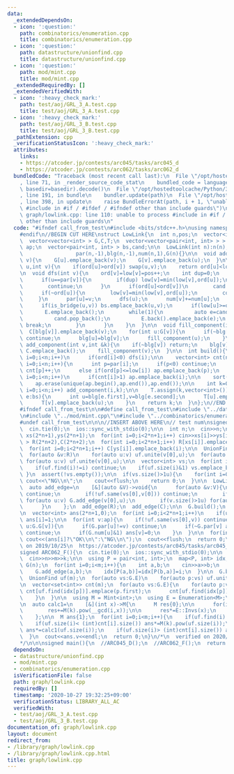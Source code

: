 ```yaml
---
data:
  _extendedDependsOn:
  - icon: ':question:'
    path: combinatorics/enumeration.cpp
    title: combinatorics/enumeration.cpp
  - icon: ':question:'
    path: datastructure/unionfind.cpp
    title: datastructure/unionfind.cpp
  - icon: ':question:'
    path: mod/mint.cpp
    title: mod/mint.cpp
  _extendedRequiredBy: []
  _extendedVerifiedWith:
  - icon: ':heavy_check_mark:'
    path: test/aoj/GRL_3_A.test.cpp
    title: test/aoj/GRL_3_A.test.cpp
  - icon: ':heavy_check_mark:'
    path: test/aoj/GRL_3_B.test.cpp
    title: test/aoj/GRL_3_B.test.cpp
  _pathExtension: cpp
  _verificationStatusIcon: ':heavy_check_mark:'
  attributes:
    links:
    - https://atcoder.jp/contests/arc045/tasks/arc045_d
    - https://atcoder.jp/contests/arc062/tasks/arc062_d
  bundledCode: "Traceback (most recent call last):\n  File \"/opt/hostedtoolcache/Python/3.9.0/x64/lib/python3.9/site-packages/onlinejudge_verify/documentation/build.py\"\
    , line 71, in _render_source_code_stat\n    bundled_code = language.bundle(stat.path,\
    \ basedir=basedir).decode()\n  File \"/opt/hostedtoolcache/Python/3.9.0/x64/lib/python3.9/site-packages/onlinejudge_verify/languages/cplusplus.py\"\
    , line 191, in bundle\n    bundler.update(path)\n  File \"/opt/hostedtoolcache/Python/3.9.0/x64/lib/python3.9/site-packages/onlinejudge_verify/languages/cplusplus_bundle.py\"\
    , line 398, in update\n    raise BundleErrorAt(path, i + 1, \"unable to process\
    \ #include in #if / #ifdef / #ifndef other than include guards\")\nonlinejudge_verify.languages.cplusplus_bundle.BundleErrorAt:\
    \ graph/lowlink.cpp: line 110: unable to process #include in #if / #ifdef / #ifndef\
    \ other than include guards\n"
  code: "#ifndef call_from_test\n#include <bits/stdc++.h>\nusing namespace std;\n\
    #endif\n//BEGIN CUT HERE\nstruct LowLink{\n  int n,pos;\n  vector<int> ord,low,par,blg,num;\n\
    \  vector<vector<int> > G,C,T;\n  vector<vector<pair<int, int> > > E;\n\n  vector<int>\
    \ ap;\n  vector<pair<int, int> > bs,cand;\n\n  LowLink(int n):n(n),pos(0),ord(n,-1),low(n),\n\
    \                 par(n,-1),blg(n,-1),num(n,1),G(n){}\n\n  void add_edge(int u,int\
    \ v){\n    G[u].emplace_back(v);\n    G[v].emplace_back(u);\n  }\n\n  bool is_bridge(int\
    \ u,int v){\n    if(ord[u]>ord[v]) swap(u,v);\n    return ord[u]<low[v];\n  }\n\
    \n  void dfs(int v){\n    ord[v]=low[v]=pos++;\n    int dup=0;\n    for(int u:G[v]){\n\
    \      if(u==par[v]){\n        if(dup) low[v]=min(low[v],ord[u]);\n        dup=1;\n\
    \        continue;\n      }\n      if(ord[u]<ord[v])\n        cand.emplace_back(min(u,v),max(u,v));\n\
    \      if(~ord[u]){\n        low[v]=min(low[v],ord[u]);\n        continue;\n \
    \     }\n      par[u]=v;\n      dfs(u);\n      num[v]+=num[u];\n      low[v]=min(low[v],low[u]);\n\
    \      if(is_bridge(u,v)) bs.emplace_back(u,v);\n      if(low[u]>=ord[v]){\n \
    \       E.emplace_back();\n        while(1){\n          auto e=cand.back();\n\
    \          cand.pop_back();\n          E.back().emplace_back(e);\n          if(make_pair(min(u,v),max(u,v))==e)\
    \ break;\n        }\n      }\n    }\n  }\n\n  void fill_component(int v){\n  \
    \  C[blg[v]].emplace_back(v);\n    for(int u:G[v]){\n      if(~blg[u] or is_bridge(u,v))\
    \ continue;\n      blg[u]=blg[v];\n      fill_component(u);\n    }\n  }\n\n  void\
    \ add_component(int v,int &k){\n    if(~blg[v]) return;\n    blg[v]=k++;\n   \
    \ C.emplace_back();\n    fill_component(v);\n  }\n\n  int build(){\n    for(int\
    \ i=0;i<n;i++)\n      if(ord[i]<0) dfs(i);\n\n    vector<int> cnt(n,0);\n    for(int\
    \ i=0;i<n;i++){\n      int p=par[i];\n      if(p<0) continue;\n      if(par[p]<0)\
    \ cnt[p]++;\n      else if(ord[p]<=low[i]) ap.emplace_back(p);\n    }\n\n    for(int\
    \ i=0;i<n;i++)\n      if(cnt[i]>1) ap.emplace_back(i);\n\n    sort(ap.begin(),ap.end());\n\
    \    ap.erase(unique(ap.begin(),ap.end()),ap.end());\n\n    int k=0;\n    for(int\
    \ i=0;i<n;i++) add_component(i,k);\n\n    T.assign(k,vector<int>());\n    for(auto\
    \ e:bs){\n      int u=blg[e.first],v=blg[e.second];\n      T[u].emplace_back(v);\n\
    \      T[v].emplace_back(u);\n    }\n    return k;\n  }\n};\n//END CUT HERE\n\
    #ifndef call_from_test\n\n#define call_from_test\n#include \"../datastructure/unionfind.cpp\"\
    \n#include \"../mod/mint.cpp\"\n#include \"../combinatorics/enumeration.cpp\"\n\
    #undef call_from_test\n\n\n//INSERT ABOVE HERE\n// test num\nsigned ARC045_D(){\n\
    \  cin.tie(0);\n  ios::sync_with_stdio(0);\n\n  int n;\n  cin>>n;\n  vector<int>\
    \ xs(2*n+1),ys(2*n+1);\n  for(int i=0;i<2*n+1;i++) cin>>xs[i]>>ys[i];\n\n  vector<vector<int>\
    \ > R(2*n+2),C(2*n+2);\n  for(int i=0;i<2*n+1;i++) R[xs[i]].emplace_back(i);\n\
    \  for(int i=0;i<2*n+1;i++) C[ys[i]].emplace_back(i);\n\n  UnionFind uf(2*n+1);\n\
    \  for(auto &v:R)\n    for(auto u:v) uf.unite(v[0],u);\n  for(auto &v:C)\n   \
    \ for(auto u:v) uf.unite(v[0],u);\n\n  vector<int> vs;\n  for(int i=0;i<2*n+1;i++){\n\
    \    if(uf.find(i)!=i) continue;\n    if(uf.size(i)&1) vs.emplace_back(i);\n \
    \ }\n  assert(!vs.empty());\n\n  if(vs.size()>1u){\n    for(int i=0;i<2*n+1;i++)\
    \ cout<<\"NG\\n\";\n    cout<<flush;\n    return 0;\n  }\n\n  LowLink G(2*n+1);\n\
    \  auto add_edge=\n    [&](auto &V)->void{\n      for(auto &v:V){\n        if(v.empty())\
    \ continue;\n        if(!uf.same(vs[0],v[0])) continue;\n        if(v.size()>0u)\
    \ for(auto u:v) G.add_edge(v[0],u);\n        if(v.size()>1u) for(auto u:v) G.add_edge(v[1],u);\n\
    \      }\n    };\n  add_edge(R);\n  add_edge(C);\n\n  G.build();\n  auto ap=G.ap;\n\
    \n  vector<int> ans(2*n+1,0);\n  for(int i=0;i<2*n+1;i++)\n    if(uf.same(vs[0],i))\
    \ ans[i]=1;\n\n  for(int v:ap){\n    if(!uf.same(vs[0],v)) continue;\n    for(int\
    \ u:G.G[v]){\n      if(G.par[u]!=v) continue;\n      if(~G.par[v] and G.ord[v]>G.low[u])\
    \ continue;\n      if(G.num[u]&1) ans[v]=0;\n    }\n  }\n\n  for(int i=0;i<2*n+1;i++)\
    \ cout<<(ans[i]?\"OK\\n\":\"NG\\n\");\n  cout<<flush;\n  return 0;\n}\n/*\n  verified\
    \ on 2019/10/25\n  https://atcoder.jp/contests/arc045/tasks/arc045_d\n*/\n\n\n\
    signed ARC062_F(){\n  cin.tie(0);\n  ios::sync_with_stdio(0);\n\n  int n,m,k;\n\
    \  cin>>n>>m>>k;\n\n  using P = pair<int, int>;\n  map<P, int> idx;\n\n  LowLink\
    \ G(n);\n  for(int i=0;i<m;i++){\n    int a,b;\n    cin>>a>>b;\n    a--;b--;\n\
    \    G.add_edge(a,b);\n    idx[P(a,b)]=idx[P(b,a)]=i;\n  }\n\n  G.build();\n\n\
    \  UnionFind uf(m);\n  for(auto vs:G.E)\n    for(auto p:vs) uf.unite(idx[p],idx[vs[0]]);\n\
    \n  vector<set<int>> cnt(m);\n  for(auto vs:G.E){\n    for(auto p:vs){\n     \
    \ cnt[uf.find(idx[p])].emplace(p.first);\n      cnt[uf.find(idx[p])].emplace(p.second);\n\
    \    }\n  }\n\n  using M = Mint<int>;\n  using E = Enumeration<M>;\n  E::init(1000);\n\
    \n  auto calc1=\n    [&](int x)->M{\n      M res{0};\n\n      for(int i=0;i<x;i++)\n\
    \        res+=M(k).pow(__gcd(i,x));\n\n      res*=E::Invs(x);\n      return res;\n\
    \    };\n\n  M ans{1};\n  for(int i=0;i<m;i++){\n    if(uf.find(i)!=i) continue;\n\
    \    if(uf.size(i)< (int)cnt[i].size()) ans*=M(k).pow(uf.size(i));\n    if(uf.size(i)==(int)cnt[i].size())\
    \ ans*=calc1(uf.size(i));\n    if(uf.size(i)> (int)cnt[i].size()) ans*=E::H(uf.size(i),k);\n\
    \  }\n  cout<<ans.v<<endl;\n  return 0;\n}\n/*\n  verified on 2020/02/19\n  https://atcoder.jp/contests/arc062/tasks/arc062_d\n\
    */\n\n\nsigned main(){\n  //ARC045_D();\n  //ARC062_F();\n  return 0;\n}\n#endif\n"
  dependsOn:
  - datastructure/unionfind.cpp
  - mod/mint.cpp
  - combinatorics/enumeration.cpp
  isVerificationFile: false
  path: graph/lowlink.cpp
  requiredBy: []
  timestamp: '2020-10-27 19:32:25+09:00'
  verificationStatus: LIBRARY_ALL_AC
  verifiedWith:
  - test/aoj/GRL_3_A.test.cpp
  - test/aoj/GRL_3_B.test.cpp
documentation_of: graph/lowlink.cpp
layout: document
redirect_from:
- /library/graph/lowlink.cpp
- /library/graph/lowlink.cpp.html
title: graph/lowlink.cpp
---
```

